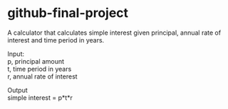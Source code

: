 # github-final-project
A calculator that calculates simple interest given principal, annual rate of interest and time period in years.

Input:<br>
   p, principal amount<br>
   t, time period in years<br>
   r, annual rate of interest<br>
   
Output<br>
   simple interest = p\*t\*r
